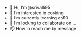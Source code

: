 - 👋 Hi, I’m @srivalli95
- 👀 I’m interested in  cooking
- 🌱 I’m currently learning cs50
- 💞️ I’m looking to collaborate on ...
- 📫 How to reach me by message

<!---
srivalli95/srivalli95 is a ✨ special ✨ repository because its `README.md` (this file) appears on your GitHub profile.
You can click the Preview link to take a look at your changes.
--->
